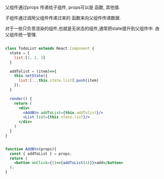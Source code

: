 父组件通过props 传递给子组件, props可以是 函数, 其他值.

子组件通过调用父组件传递过来的 函数来向父组件传递数据.

对于一些只负责渲染的组件,也就是无状态的组件,通常把state提升到父组件中.
由父组件统一管理.


```jsx

class TodoList extends React.Component {
  state = {
    list:[1, 2, 3]
  }

  addTolist = (item)=>{
    this.setState({
      list:[...this.state.list].push(item)
    });
  }

  render() {
    return (
      <div>
        <AddBtn addToList={this.addTolist}/>
        <List list={this.state.list}/>
      </div>
    )
  }
}


function AddBtn(props){
  const { addToList } = props;
  return (
    <button onClick={()=>{addToList(4)}}>add</button>
  );
}


```